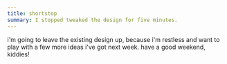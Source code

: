 ```yaml
---
title: shortstop
summary: I stopped tweaked the design for five minutes.
---
```


i'm going to leave the existing design up, because i'm restless and want to play with a few more ideas i've got next week. have a good weekend, kiddies! 